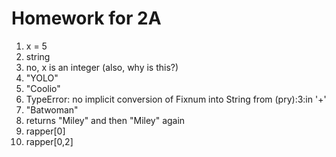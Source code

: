 # Homework for 2A

1. x = 5
2. string
3. no, x is an integer (also, why is this?)
4. "YOLO"
5. "Coolio"
6. TypeError: no implicit conversion of Fixnum into String from (pry):3:in '+'
7. "Batwoman"
8. returns "Miley" and then "Miley" again
9. rapper[0]
10. rapper[0,2]